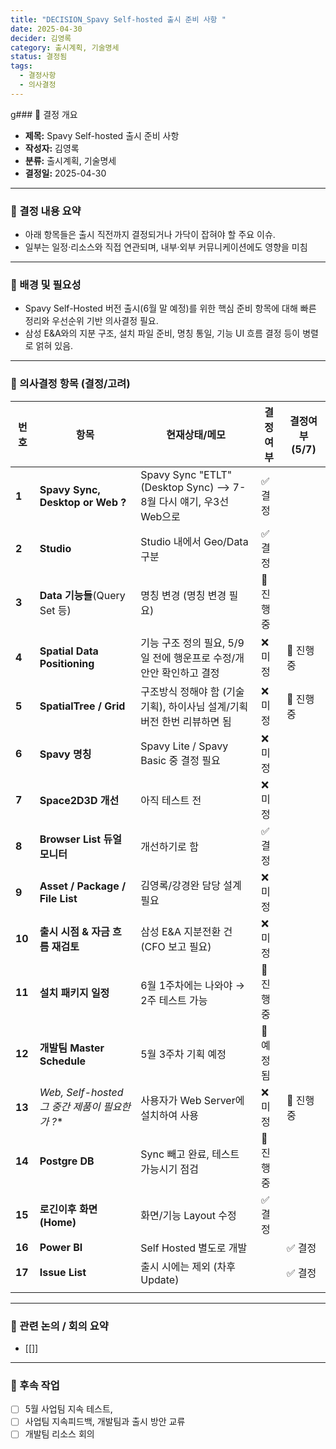 ```yaml
---
title: "DECISION_Spavy Self-hosted 출시 준비 사항 "
date: 2025-04-30
decider: 김영록
category: 출시계획, 기술명세
status: 결정됨
tags:
  - 결정사항
  - 의사결정
---
```

g### 🔹 결정 개요

- **제목:** Spavy Self-hosted 출시 준비 사항   
- **작성자:** 김영록  
- **분류:** 출시계획, 기술명세  
- **결정일:** 2025-04-30

---
### 🔹 결정 내용 요약

- 아래 항목들은 출시 직전까지 결정되거나 가닥이 잡혀야 할 주요 이슈. 
- 일부는 일정·리소스와 직접 연관되며, 내부·외부 커뮤니케이션에도 영향을 미침
---
### 🔹 배경 및 필요성

- Spavy Self-Hosted 버전 출시(6월 말 예정)를 위한 핵심 준비 항목에 대해 빠른 정리와 우선순위 기반 의사결정 필요.  
- 삼성 E&A와의 지분 구조, 설치 파일 준비, 명칭 통일, 기능 UI 흐름 결정 등이 병렬로 얽혀 있음.
---
### 🔹 의사결정 항목 (결정/고려)

| 번호     | 항목                                    | 현재상태/메모                                                    | 결정여부   | 결정여부 (5/7) |
| ------ | ------------------------------------- | ---------------------------------------------------------- | ------ | ---------- |
| **1**  | **Spavy Sync,  Desktop or Web ?**     | Spavy Sync "ETLT" (Desktop Sync) --> 7-8월 다시 얘기, 우3선 Web으로 | ✅ 결정   |            |
| **2**  | **Studio**                            | Studio 내에서 Geo/Data 구분                                     | ✅ 결정   |            |
| **3**  | **Data 기능들**(Query Set 등)             | 명칭 변경 (명칭 변경 필요)                                           | 🔄 진행중 |            |
| **4**  | **Spatial Data Positioning**          | 기능 구조 정의 필요, 5/9일 전에 행운프로 수정/개안안 확인하고 결정                   | ❌ 미정   | 🔄 진행중     |
| **5**  | **SpatialTree / Grid**                | 구조방식 정해야 함 (기술기획), 하이사님 설계/기획 버전 한번 리뷰하면 됨                 | ❌ 미정   | 🔄 진행중     |
| **6**  | **Spavy 명칭**                          | Spavy Lite / Spavy Basic 중 결정 필요                           | ❌ 미정   |            |
| **7**  | **Space2D3D 개선**                      | 아직 테스트 전                                                   | ❌ 미정   |            |
| **8**  | **Browser List 듀얼 모니터**               | 개선하기로 함                                                    | ✅ 결정   |            |
| **9**  | **Asset / Package / File List**       | 김영록/강경완 담당 설계 필요                                           | ❌ 미정   |            |
| **10** | **출시 시점 & 자금 흐름 재검토**                 | 삼성 E&A 지분전환 건 (CFO 보고 필요)                                  | ❌ 미정   |            |
| **11** | **설치 패키지 일정**                         | 6월 1주차에는 나와야 → 2주 테스트 가능                                   | 🔄 진행중 |            |
| **12** | **개발팀 Master Schedule**               | 5월 3주차 기획 예정                                               | 🔄 예정됨 |            |
| **13** | **Web, Self-hosted* 그 중간 제품이 필요한가 ?** | 사용자가 Web Server에 설치하여 사용                                   | ❌ 미정   | 🔄 진행중     |
| **14** | **Postgre DB**                        | Sync 빼고 완료, 테스트 가능시기 점검                                    | 🔄 진행중 |            |
| **15** | **로긴이후 화면(Home)**                     | 화면/기능 Layout 수정                                            | ✅ 결정   |            |
| **16** | **Power BI**                          | Self Hosted 별도로 개발                                         |        | ✅ 결정       |
| **17** | **Issue List**                        | 출시 시에는 제외 (차후 Update)                                      |        | ✅ 결정       |
|        |                                       |                                                            |        |            |

---
### 🔹 관련 논의 / 회의 요약

- [[]]


---

### 🔹 후속 작업

- [ ] 5월 사업팀 지속 테스트,
- [ ] 사업팀 지속피드백, 개발팀과 출시 방안 교류 
- [ ] 개발팀 리소스 회의 
